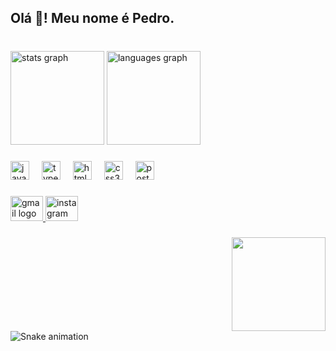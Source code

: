 <h2 align="left">Olá 👋! Meu nome é Pedro.</h2>

###

<br clear="both">

<div align="left">
  <img src="https://github-readme-stats.vercel.app/api?username=PradoPedro1917&hide_title=false&hide_rank=false&show_icons=true&include_all_commits=true&count_private=true&disable_animations=false&theme=codeSTACKr&locale=pt-br&hide_border=false" height="150" alt="stats graph"  />
  <img src="https://github-readme-stats.vercel.app/api/top-langs?username=PradoPedro1917&locale=pt-br&hide_title=false&layout=compact&card_width=320&langs_count=5&theme=codeSTACKr&hide_border=false" height="150" alt="languages graph"  />
</div>

###

<div align="left">
  <img src="https://cdn.jsdelivr.net/gh/devicons/devicon/icons/javascript/javascript-original.svg" height="30" alt="javascript logo"  />
  <img width="12" />
  <img src="https://cdn.jsdelivr.net/gh/devicons/devicon/icons/typescript/typescript-original.svg" height="30" alt="typescript logo"  />
  <img width="12" />
  <img src="https://cdn.jsdelivr.net/gh/devicons/devicon/icons/html5/html5-original.svg" height="30" alt="html5 logo"  />
  <img width="12" />
  <img src="https://cdn.jsdelivr.net/gh/devicons/devicon/icons/css3/css3-original.svg" height="30" alt="css3 logo"  />
  <img width="12" />
  <img src="https://cdn.jsdelivr.net/gh/devicons/devicon/icons/postgresql/postgresql-original.svg" height="30" alt="postgresql logo"  />
</div>

###

<div align="left">
   <a href="mailto:pedrohenriquepradodenovaes@gmail.com" target="_blank">
    <img src="https://raw.githubusercontent.com/maurodesouza/profile-readme-generator/master/src/assets/icons/social/gmail/default.svg" width="52" height="40" alt="gmail logo"  />
  </a>
  <a href="https://www.instagram.com/oi.php/" target="_blank">
 
  <img src="https://raw.githubusercontent.com/maurodesouza/profile-readme-generator/master/src/assets/icons/social/instagram/default.svg" width="52" height="40" alt="instagram logo"  />
 </a>
</div>

###

<img align="right" height="150" src="https://media4.giphy.com/media/v1.Y2lkPTc5MGI3NjExenc2c2h3dnJ3cnkwZWpxbDhvODZ3ZmwxYm1iYWkxOGY2aG14ejM0ciZlcD12MV9pbnRlcm5hbF9naWZfYnlfaWQmY3Q9Zw/UspNUUlFr36n9o9dcY/giphy.gif"  />

###

<br clear="both">
<img src="https://raw.githubusercontent.com/PradoPedro1917/PradoPedro1917/output/snake.svg" alt="Snake animation" />

###
